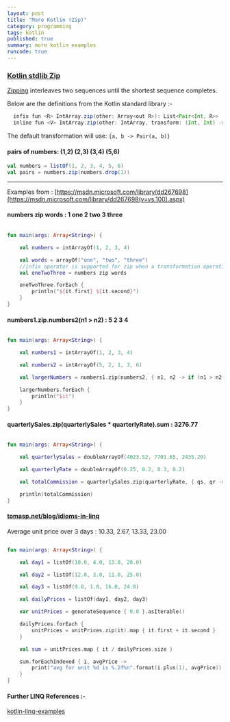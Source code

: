 ```yaml
---
layout: post
title: "More Kotlin (Zip)"
category: programming
tags: kotlin
published: true
summary: more kotlin examples
runcode: true
---
```


### [Kotlin stdlib Zip](https://kotlinlang.org/api/latest/jvm/stdlib/kotlin.collections/zip.html)

[Zipping](https://en.wikipedia.org/wiki/Convolution_(computer_science)) interleaves two sequences until the shortest sequence completes.

Below are the definitions from the Kotlin standard library :-

~~~ scala
  infix fun <R> IntArray.zip(other: Array<out R>): List<Pair<Int, R>>
  inline fun <V> IntArray.zip(other: IntArray, transform: (Int, Int) -> V): List<V>
~~~

The default transformation will use: ``` {a, b -> Pair(a, b)} ``` 

#### pairs of numbers: (1,2) (2,3) (3,4) (5,6)

~~~ scala 
val numbers = listOf(1, 2, 3, 4, 5, 6)
val pairs = numbers.zip(numbers.drop(1))
~~~

---

Examples from : [https://msdn.microsoft.com/library/dd267698](https://msdn.microsoft.com/library/dd267698(v=vs.100).aspx)

#### numbers zip words : 1 one 2 two 3 three

~~~ kotlin

fun main(args: Array<String>) {

    val numbers = intArrayOf(1, 2, 3, 4)

    val words = arrayOf("one", "two", "three")
    //infix operator is supported for zip when a transformation operation is not used
    val oneTwoThree = numbers zip words

    oneTwoThree.forEach {
        println("${it.first} ${it.second}")
    }
}

~~~

#### numbers1.zip.numbers2(n1 > n2) : 5 2 3 4

~~~ kotlin

fun main(args: Array<String>) {

    val numbers1 = intArrayOf(1, 2, 3, 4)

    val numbers2 = intArrayOf(5, 2, 1, 3, 6)

    val largerNumbers = numbers1.zip(numbers2, { n1, n2 -> if (n1 > n2) n1 else n2 })

    largerNumbers.forEach {
        println("$it")
    }
}

~~~

#### quarterlySales.zip(quarterlySales * quarterlyRate).sum : 3276.77

~~~ kotlin

fun main(args: Array<String>) {

    val quarterlySales = doubleArrayOf(4023.52, 7701.65, 2435.20)

    val quarterlyRate = doubleArrayOf(0.25, 0.2, 0.3, 0.2)

    val totalCommission = quarterlySales.zip(quarterlyRate, { qs, qr -> qs * qr }).sum()

    println(totalCommission)
}

~~~

#### [tomasp.net/blog/idioms-in-linq](http://tomasp.net/blog/idioms-in-linq.aspx/)

Average unit price over 3 days : 10.33, 2.67, 13.33, 23.00

~~~ kotlin

fun main(args: Array<String>) {

    val day1 = listOf(10.0, 4.0, 13.0, 20.0)

    val day2 = listOf(12.0, 3.0, 11.0, 25.0)

    val day3 = listOf(9.0, 1.0, 16.0, 24.0)

    val dailyPrices = listOf(day1, day2, day3)

    var unitPrices = generateSequence { 0.0 }.asIterable()

    dailyPrices.forEach {
        unitPrices = unitPrices.zip(it).map { it.first + it.second }
    }

    val sum = unitPrices.map { it / dailyPrices.size }

    sum.forEachIndexed { i, avgPrice ->
        print("avg for unit %d is %.2f%n".format(i.plus(1), avgPrice))
    }
}

~~~

#### Further LINQ References :-

[kotlin-linq-examples](https://github.com/mythz/kotlin-linq-examples)
